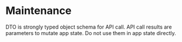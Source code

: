 






Maintenance
===========
DTO is strongly typed object schema for API call.
API call results are parameters to mutate app state. 
Do not use them in app state directly.